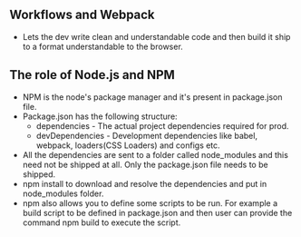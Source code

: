 ## Workflows and Webpack
* Lets the dev write clean and understandable code and then build it ship to a format understandable to the browser.

## The role of Node.js and NPM
* NPM is the node's package manager and it's present in package.json file.
* Package.json has the following structure:
  * dependencies - The actual project dependencies required for prod.
  * devDependencies - Development dependencies like babel, webpack, loaders(CSS Loaders) and configs etc.
* All the dependencies are sent to a folder called node_modules and this need not be shipped at all. Only the package.json file needs to be shipped.
* npm install to download and resolve the dependencies and put in node_modules folder.
* npm also allows you to define some scripts to be run. For example a build script to be defined in package.json and then user can provide the command npm build to execute the script.
